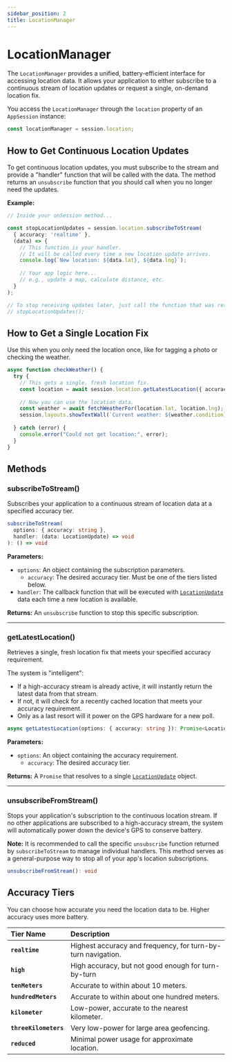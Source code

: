 ```yaml
---
sidebar_position: 2
title: LocationManager
---
```


# LocationManager

The `LocationManager` provides a unified, battery-efficient interface for accessing location data. It allows your application to either subscribe to a continuous stream of location updates or request a single, on-demand location fix.

You access the `LocationManager` through the `location` property of an `AppSession` instance:

```typescript
const locationManager = session.location;
```

## How to Get Continuous Location Updates

To get continuous location updates, you must subscribe to the stream and provide a "handler" function that will be called with the data. The method returns an `unsubscribe` function that you should call when you no longer need the updates.

**Example:**

```typescript
// Inside your onSession method...

const stopLocationUpdates = session.location.subscribeToStream(
  { accuracy: 'realtime' },
  (data) => {
    // This function is your handler.
    // It will be called every time a new location update arrives.
    console.log(`New location: ${data.lat}, ${data.lng}`);
    
    // Your app logic here...
    // e.g., update a map, calculate distance, etc.
  }
);

// To stop receiving updates later, just call the function that was returned.
// stopLocationUpdates();
```

## How to Get a Single Location Fix

Use this when you only need the location once, like for tagging a photo or checking the weather.

```typescript
async function checkWeather() {
  try {
    // This gets a single, fresh location fix.
    const location = await session.location.getLatestLocation({ accuracy: 'realtime' });
    
    // Now you can use the location data.
    const weather = await fetchWeatherFor(location.lat, location.lng);
    session.layouts.showTextWall(`Current weather: ${weather.condition}`);
    
  } catch (error) {
    console.error("Could not get location:", error);
  }
}
```

## Methods

### subscribeToStream()

Subscribes your application to a continuous stream of location data at a specified accuracy tier.

```typescript
subscribeToStream(
  options: { accuracy: string },
  handler: (data: LocationUpdate) => void
): () => void
```

**Parameters:**

*   `options`: An object containing the subscription parameters.
    *   `accuracy`: The desired accuracy tier. Must be one of the tiers listed below.
*   `handler`: The callback function that will be executed with [`LocationUpdate`](/reference/interfaces/event-types#locationupdate) data each time a new location is available.

**Returns:** An `unsubscribe` function to stop this specific subscription.

---

### getLatestLocation()

Retrieves a single, fresh location fix that meets your specified accuracy requirement.

The system is "intelligent":
*   If a high-accuracy stream is already active, it will instantly return the latest data from that stream.
*   If not, it will check for a recently cached location that meets your accuracy requirement.
*   Only as a last resort will it power on the GPS hardware for a new poll.

```typescript
async getLatestLocation(options: { accuracy: string }): Promise<LocationUpdate>
```

**Parameters:**

*   `options`: An object containing the accuracy requirement.
    *   `accuracy`: The desired accuracy tier.

**Returns:** A `Promise` that resolves to a single [`LocationUpdate`](/reference/interfaces/event-types#locationupdate) object.

---

### unsubscribeFromStream()

Stops your application's subscription to the continuous location stream. If no other applications are subscribed to a high-accuracy stream, the system will automatically power down the device's GPS to conserve battery.

**Note:** It is recommended to call the specific `unsubscribe` function returned by `subscribeToStream` to manage individual handlers. This method serves as a general-purpose way to stop all of your app's location subscriptions.

```typescript
unsubscribeFromStream(): void
```

## Accuracy Tiers

You can choose how accurate you need the location data to be. Higher accuracy uses more battery.

| Tier Name | Description |
| :--- | :--- |
| **`realtime`** | Highest accuracy and frequency, for turn-by-turn navigation. |
| **`high`** | High accuracy, but not good enough for turn-by-turn |
| **`tenMeters`** | Accurate to within about 10 meters. |
| **`hundredMeters`** | Accurate to within about one hundred meters. |
| **`kilometer`** | Low-power, accurate to the nearest kilometer. |
| **`threeKilometers`**| Very low-power for large area geofencing. |
| **`reduced`** | Minimal power usage for approximate location. | 